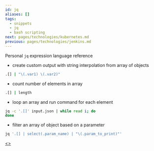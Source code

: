 ```yaml
---
id: jq
aliases: []
tags:
  - snippets
  - jq
  - bash scripting
next: pages/technologies/kubernetes.md
previous: pages/technologies/jenkins.md
---
```


Personal `jq` expression language reference

- create custom output with string interpolation from array of objects

```bash
.[] | "\(.var1) \(.var2)"
```

- count number of elements in array

```bash
.[] | length
```

- loop an array and run command for each element

```bash
jq -c '.[]' input.json | while read i; do
done
```

- filter an array of object based on a parameter

```bash
jq '.[] | select(.param_name) | "\(.param_to_print)"'
```
[<](pages/technologies/jenkins.md)[>](pages/technologies/kubernetes.md)
